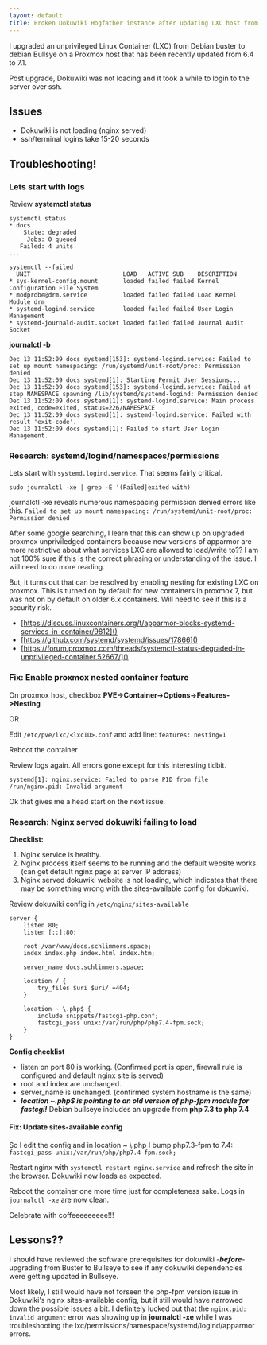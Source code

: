 ```yaml
---
layout: default
title: Broken Dokuwiki Hogfather instance after updating LXC host from Debian Buster to Bullseye
--- 
```



I upgraded an unprivileged Linux Container (LXC) from Debian buster to debian Bullsye on a Proxmox host that has been recently updated from 6.4 to 7.1.

Post upgrade, Dokuwiki was not loading and it took a while to login to the server over ssh.

## Issues

* Dokuwiki is not loading (nginx served)
* ssh/terminal logins take 15-20 seconds

## Troubleshooting!

### Lets start with logs

Review **systemctl status**

```
systemctl status
* docs
    State: degraded
     Jobs: 0 queued
   Failed: 4 units
...
```

```
systemctl --failed
  UNIT                          LOAD   ACTIVE SUB    DESCRIPTION
* sys-kernel-config.mount       loaded failed failed Kernel Configuration File System
* modprobe@drm.service          loaded failed failed Load Kernel Module drm
* systemd-logind.service        loaded failed failed User Login Management
* systemd-journald-audit.socket loaded failed failed Journal Audit Socket
```

**journalctl -b**

```
Dec 13 11:52:09 docs systemd[153]: systemd-logind.service: Failed to set up mount namespacing: /run/systemd/unit-root/proc: Permission denied
Dec 13 11:52:09 docs systemd[1]: Starting Permit User Sessions...
Dec 13 11:52:09 docs systemd[153]: systemd-logind.service: Failed at step NAMESPACE spawning /lib/systemd/systemd-logind: Permission denied
Dec 13 11:52:09 docs systemd[1]: systemd-logind.service: Main process exited, code=exited, status=226/NAMESPACE
Dec 13 11:52:09 docs systemd[1]: systemd-logind.service: Failed with result 'exit-code'.
Dec 13 11:52:09 docs systemd[1]: Failed to start User Login Management.
```
### Research: systemd/logind/namespaces/permissions

Lets start with `systemd.logind.service`. That seems fairly critical.

`sudo journalctl -xe | grep -E '(Failed|exited with)`

journalctl -xe reveals numerous namespacing permission denied errors like this.
`Failed to set up mount namespacing: /run/systemd/unit-root/proc: Permission denied`

After some google searching, I learn that this can show up on upgraded proxmox unpriviledged containers because new versions of apparmor are more restrictive about what services LXC are allowed to load/write to?? I am not 100% sure if this is the correct phrasing or understanding of the issue. I will need to do more reading.

But, it turns out that can be resolved by enabling nesting for existing LXC on proxmox. This is turned on by default for new containers in proxmox 7, but was not on by default on older 6.x containers. Will need to see if this is a security risk.

* [https://discuss.linuxcontainers.org/t/apparmor-blocks-systemd-services-in-container/9812]()
* [https://github.com/systemd/systemd/issues/17866]()
* [https://forum.proxmox.com/threads/systemctl-status-degraded-in-unprivileged-container.52667/]()

### Fix: Enable proxmox nested container feature

On proxmox host, checkbox **PVE->Container->Options->Features->Nesting**

OR

Edit `/etc/pve/lxc/<lxcID>.conf` and add line: `features: nesting=1`

Reboot the container

Review logs again. All errors gone except for this interesting tidbit. 

`systemd[1]: nginx.service: Failed to parse PID from file /run/nginx.pid: Invalid argument`

Ok that gives me a head start on the next issue.

### Research: Nginx served dokuwiki failing to load

**Checklist:**

1. Nginx service is healthy.
1. Nginx process itself seems to be running and the default website works. (can get default nginx page at server IP address)
1. Nginx served dokuwiki website is not loading, which indicates that there may be something wrong with the sites-available config for dokuwiki.

Review dokuwiki config in `/etc/nginx/sites-available`

```
server {
    listen 80;
    listen [::]:80;

    root /var/www/docs.schlimmers.space;
    index index.php index.html index.htm;

    server_name docs.schlimmers.space;

    location / {
        try_files $uri $uri/ =404;
    }

    location ~ \.php$ {
        include snippets/fastcgi-php.conf;
        fastcgi_pass unix:/var/run/php/php7.4-fpm.sock;
    }
}
```
**Config checklist**

* listen on port 80 is working. (Confirmed port is open, firewall rule is configured and default nginx site is served)
* root and index are unchanged.
* server_name is unchanged. (confirmed system hostname is the same)
* ***location ~\.php$ is pointing to an old version of php-fpm module for fastcgi!*** Debian bullseye includes an upgrade from **php 7.3 to php 7.4** 

#### Fix: Update sites-available config

So I edit the config and in location ~ \\.php I bump php7.3-fpm to 7.4: `fastcgi_pass unix:/var/run/php/php7.4-fpm.sock;`

Restart nginx with `systemctl restart nginx.service` and refresh the site in the browser. Dokuwiki now loads as expected.

Reboot the container one more time just for completeness sake. Logs in `journalctl -xe` are now clean.

Celebrate with coffeeeeeeeee!!!

## Lessons??

I should have reviewed the software prerequisites for dokuwiki -***before***- upgrading from Buster to Bullseye to see if any dokuwiki dependencies were getting updated in Bullseye. 

Most likely, I still would have not forseen the php-fpm version issue in Dokuwiki's nginx sites-available config, but it still would have narrowed down the possible issues a bit. I definitely lucked out that the `nginx.pid: invalid argument` error was showing up in **journalctl -xe** while I was troubleshooting the lxc/permissions/namespace/systemd/logind/apparmor errors.